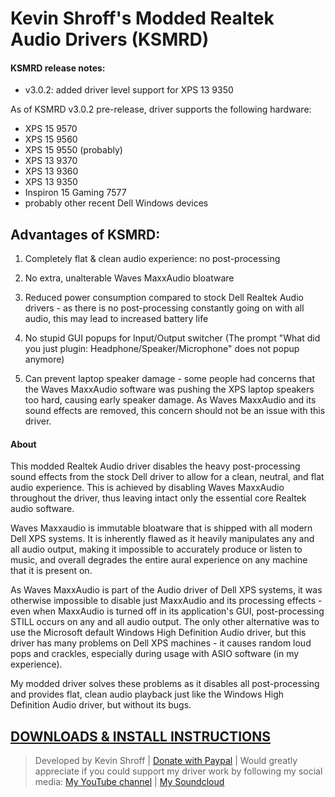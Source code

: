 # Kevin Shroff's Modded Realtek Audio Drivers (KSMRD)

#### KSMRD release notes:
- v3.0.2: added driver level support for XPS 13 9350

As of KSMRD v3.0.2 pre-release, driver supports the following hardware:
- XPS 15 9570
- XPS 15 9560
- XPS 15 9550 (probably)
- XPS 13 9370
- XPS 13 9360
- XPS 13 9350
- Inspiron 15 Gaming 7577
- probably other recent Dell Windows devices

## Advantages of KSMRD:
1) Completely flat & clean audio experience: no post-processing

2) No extra, unalterable Waves MaxxAudio bloatware

3) Reduced power consumption compared to stock Dell Realtek Audio drivers - as there is no post-processing constantly going on with all audio, this may lead to increased battery life

4) No stupid GUI popups for Input/Output switcher (The prompt "What did you just plugin: Headphone/Speaker/Microphone" does not popup anymore)

5) Can prevent laptop speaker damage - some people had concerns that the Waves MaxxAudio software was pushing the XPS laptop speakers too hard, causing early speaker damage. As Waves MaxxAudio and its sound effects are removed, this concern should not be an issue with this driver.

#### About 
This modded Realtek Audio driver disables the heavy post-processing sound effects from the stock Dell driver to allow for a clean, neutral, and flat audio experience. This is achieved by disabling Waves MaxxAudio throughout the driver, thus leaving intact only the essential core Realtek audio software.

Waves Maxxaudio is immutable bloatware that is shipped with all modern Dell XPS systems. It is inherently flawed as it heavily manipulates any and all audio output, making it impossible to accurately produce or listen to music, and overall degrades the entire aural experience on any machine that it is present on.

As Waves MaxxAudio is part of the Audio driver of Dell XPS systems, it was otherwise impossible to disable just MaxxAudio and its processing effects - even when MaxxAudio is turned off in its application's GUI, post-processing STILL occurs on any and all audio output. The only other alternative was to use the Microsoft default Windows High Definition Audio driver, but this driver has many problems on Dell XPS machines - it causes random loud pops and crackles, especially during usage with ASIO software (in my experience).

My modded driver solves these problems as it disables all post-processing and provides flat, clean audio playback just like the Windows High Definition Audio driver, but without its bugs.

[DOWNLOADS & INSTALL INSTRUCTIONS](https://github.com/kevinshroff/KSMRD-Modded-Realtek-Audio-Drivers/releases "DOWNLOADS")
---
> Developed by Kevin Shroff | [Donate with Paypal](http://www.paypal.me/kevinshroff "donate") | Would greatly appreciate if you could support my driver work by following my social media: [My YouTube channel](https://www.youtube.com/c/KevinShroff "YouTube") | [My Soundcloud](https://soundcloud.com/nivekfforhs "Soundcloud")
